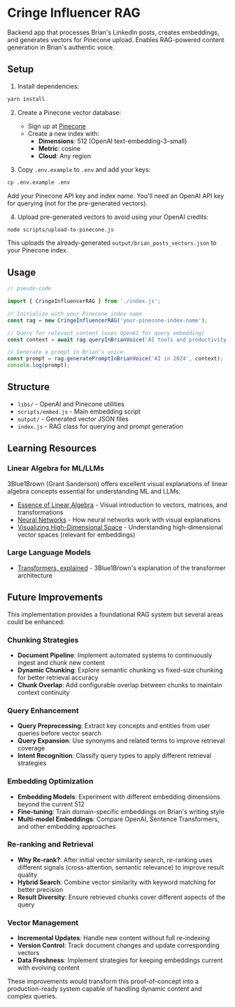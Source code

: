 # Cringe Influencer RAG

Backend app that processes Brian's LinkedIn posts, creates embeddings, and generates vectors for Pinecone upload. Enables RAG-powered content generation in Brian's authentic voice.

## Setup

1. Install dependencies:

```bash
yarn install
```

2. Create a Pinecone vector database:

    - Sign up at [Pinecone](https://www.pinecone.io/)
    - Create a new index with:
        - **Dimensions**: 512 (OpenAI text-embedding-3-small)
        - **Metric**: cosine
        - **Cloud**: Any region

3. Copy `.env.example` to `.env` and add your keys:

```bash
cp .env.example .env
```

Add your Pinecone API key and index name. You'll need an OpenAI API key for querying (not for the pre-generated vectors).

4. Upload pre-generated vectors to avoid using your OpenAI credits:

```bash
node scripts/upload-to-pinecone.js
```

This uploads the already-generated `output/brian_posts_vectors.json` to your Pinecone index.

## Usage

```javascript
// pseudo-code

import { CringeInfluencerRAG } from './index.js';

// Initialize with your Pinecone index name
const rag = new CringeInfluencerRAG('your-pinecone-index-name');

// Query for relevant content (uses OpenAI for query embedding)
const context = await rag.queryInBrianVoice('AI tools and productivity');

// Generate a prompt in Brian's voice
const prompt = rag.generatePromptInBrianVoice('AI in 2024', context);
console.log(prompt);
```

## Structure

-   `libs/` - OpenAI and Pinecone utilities
-   `scripts/embed.js` - Main embedding script
-   `output/` - Generated vector JSON files
-   `index.js` - RAG class for querying and prompt generation

## Learning Resources

### Linear Algebra for ML/LLMs

3Blue1Brown (Grant Sanderson) offers excellent visual explanations of linear algebra concepts essential for understanding ML and LLMs:

-   [Essence of Linear Algebra](https://www.youtube.com/playlist?list=PLZHQObOWTQDPD3MizzM2xVFitgF8hE_ab) - Visual introduction to vectors, matrices, and transformations
-   [Neural Networks](https://www.youtube.com/playlist?list=PLZHQObOWTQDNU6R1_67000Dx_ZCJB-3pi) - How neural networks work with visual explanations
-   [Visualizing High-Dimensional Space](https://www.youtube.com/watch?v=zwAD6dRSVyI) - Understanding high-dimensional vector spaces (relevant for embeddings)

### Large Language Models

-   [Transformers, explained](https://www.youtube.com/watch?v=SZorAJ4I-sA) - 3Blue1Brown's explanation of the transformer architecture

## Future Improvements

This implementation provides a foundational RAG system but several areas could be enhanced:

### Chunking Strategies

-   **Document Pipeline**: Implement automated systems to continuously ingest and chunk new content
-   **Dynamic Chunking**: Explore semantic chunking vs fixed-size chunking for better retrieval accuracy
-   **Chunk Overlap**: Add configurable overlap between chunks to maintain context continuity

### Query Enhancement

-   **Query Preprocessing**: Extract key concepts and entities from user queries before vector search
-   **Query Expansion**: Use synonyms and related terms to improve retrieval coverage
-   **Intent Recognition**: Classify query types to apply different retrieval strategies

### Embedding Optimization

-   **Embedding Models**: Experiment with different embedding dimensions beyond the current 512
-   **Fine-tuning**: Train domain-specific embeddings on Brian's writing style
-   **Multi-model Embeddings**: Compare OpenAI, Sentence Transformers, and other embedding approaches

### Re-ranking and Retrieval

-   **Why Re-rank?**: After initial vector similarity search, re-ranking uses different signals (cross-attention, semantic relevance) to improve result quality
-   **Hybrid Search**: Combine vector similarity with keyword matching for better precision
-   **Result Diversity**: Ensure retrieved chunks cover different aspects of the query

### Vector Management

-   **Incremental Updates**: Handle new content without full re-indexing
-   **Version Control**: Track document changes and update corresponding vectors
-   **Data Freshness**: Implement strategies for keeping embeddings current with evolving content

These improvements would transform this proof-of-concept into a production-ready system capable of handling dynamic content and complex queries.
